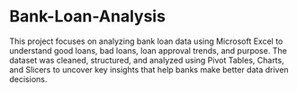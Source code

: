 # Bank-Loan-Analysis
This project focuses on analyzing bank loan data using Microsoft Excel to understand good loans, bad loans, loan approval trends, and purpose. The dataset was cleaned, structured, and analyzed using Pivot Tables, Charts, and Slicers to uncover key insights that help banks make better data driven decisions.
